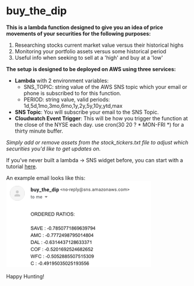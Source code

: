 # buy_the_dip
**This is a lambda function designed to give you an idea of price movements of your securities for the following purposes:**
1) Researching stocks current market value versus their historical highs
2) Monitoring your portfolio assets versus some historical period
3) Useful info when seeking to sell at a 'high' and buy at a 'low'

**The setup is designed to be deployed on AWS using three services:**
 - **Lambda** with 2 environment variables:
  	- SNS_TOPIC: string value of the AWS SNS topic which your email or phone is subscribed to for this function.
  	- PERIOD: string value, valid periods: 1d,5d,1mo,3mo,6mo,1y,2y,5y,10y,ytd,max
 - **SNS Topic**: You will subscribe your email to the SNS Topic.
 - **Cloudwatch Event Trigger**: This will be how you trigger the function at the close of the NYSE each day. use cron(30 20 ? * MON-FRI *) for a thirty minute buffer.

*Simply add or remove assets from the stock_tickers.txt file to adjust which securities you'd like to get updates on.*

If you've never built a lambda -> SNS widget before, you can start with a tutorial [here](https://www.youtube.com/watch?v=PsJsP-7cydk).

An example email looks like this:
![example_photo](example_email.png "Example email")

Happy Hunting!